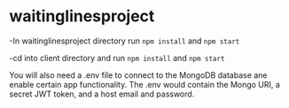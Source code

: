 # waitinglinesproject

-In waitinglinesproject directory run `npm install` and `npm start`

-cd into client directory and run `npm install` and `npm start`

You will also need a .env file to connect to the MongoDB database ane enable certain app functionality. The .env would contain the Mongo URI, a secret JWT token, and a host email and password.
